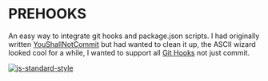 # PREHOOKS
An easy way to integrate git hooks and package.json scripts.
I  had originally written [YouShallNotCommit](https://github.com/gangleri/YouShallNotCommit)
but had wanted to clean it up, the ASCII wizard looked cool for a while, I wanted
to support all [Git Hooks](http://www.git-scm.com/book/en/v2/Customizing-Git-Git-Hooks) not just commit. 

[![js-standard-style](https://cdn.rawgit.com/feross/standard/master/badge.svg)](https://github.com/feross/standard)

